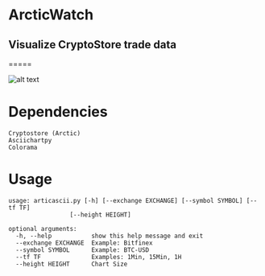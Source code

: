 # ArcticWatch
## Visualize CryptoStore trade data
=====

![alt text](https://raw.githubusercontent.com/rshtirmer/ArcticWatch/master/example.png)

Dependencies
=====
    Cryptostore (Arctic)  
    Asciichartpy  
    Colorama  


Usage
=====

    usage: articascii.py [-h] [--exchange EXCHANGE] [--symbol SYMBOL] [--tf TF]
                     [--height HEIGHT]

    optional arguments:
      -h, --help           show this help message and exit
      --exchange EXCHANGE  Example: Bitfinex
      --symbol SYMBOL      Example: BTC-USD
      --tf TF              Examples: 1Min, 15Min, 1H
      --height HEIGHT      Chart Size
